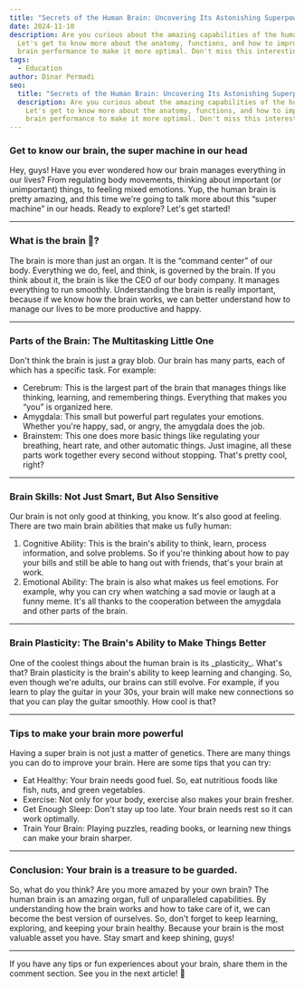 ```yaml
---
title: "Secrets of the Human Brain: Uncovering Its Astonishing Superpowers"
date: 2024-11-10
description: Are you curious about the amazing capabilities of the human brain?
  Let's get to know more about the anatomy, functions, and how to improve your
  brain performance to make it more optimal. Don't miss this interesting info!
tags:
  - Education
author: Dinar Permadi
seo:
  title: "Secrets of the Human Brain: Uncovering Its Astonishing Superpowers"
  description: Are you curious about the amazing capabilities of the human brain?
    Let's get to know more about the anatomy, functions, and how to improve your
    brain performance to make it more optimal. Don't miss this interesting info!
---
```


### Get to know our brain, the super machine in our head

Hey, guys! Have you ever wondered how our brain manages everything in our lives? From regulating body movements, thinking about important (or unimportant) things, to feeling mixed emotions. Yup, the human brain is pretty amazing, and this time we're going to talk more about this “super machine” in our heads. Ready to explore? Let's get started!

---

### What is the brain 🤔?

The brain is more than just an organ. It is the “command center” of our body. Everything we do, feel, and think, is governed by the brain. If you think about it, the brain is like the CEO of our body company. It manages everything to run smoothly. Understanding the brain is really important, because if we know how the brain works, we can better understand how to manage our lives to be more productive and happy.

---

### Parts of the Brain: The Multitasking Little One

Don't think the brain is just a gray blob. Our brain has many parts, each of which has a specific task. For example:

- Cerebrum: This is the largest part of the brain that manages things like thinking, learning, and remembering things. Everything that makes you “you” is organized here.
- Amygdala: This small but powerful part regulates your emotions. Whether you're happy, sad, or angry, the amygdala does the job.
- Brainstem: This one does more basic things like regulating your breathing, heart rate, and other automatic things. Just imagine, all these parts work together every second without stopping. That's pretty cool, right?

---

### Brain Skills: Not Just Smart, But Also Sensitive

Our brain is not only good at thinking, you know. It's also good at feeling. There are two main brain abilities that make us fully human:

1. Cognitive Ability: This is the brain's ability to think, learn, process information, and solve problems. So if you're thinking about how to pay your bills and still be able to hang out with friends, that's your brain at work.
2. Emotional Ability: The brain is also what makes us feel emotions. For example, why you can cry when watching a sad movie or laugh at a funny meme. It's all thanks to the cooperation between the amygdala and other parts of the brain.

---

### Brain Plasticity: The Brain's Ability to Make Things Better

One of the coolest things about the human brain is its \_plasticity\_. What's that? Brain plasticity is the brain's ability to keep learning and changing. So, even though we're adults, our brains can still evolve. For example, if you learn to play the guitar in your 30s, your brain will make new connections so that you can play the guitar smoothly. How cool is that?

---

### Tips to make your brain more powerful

Having a super brain is not just a matter of genetics. There are many things you can do to improve your brain. Here are some tips that you can try:

- Eat Healthy: Your brain needs good fuel. So, eat nutritious foods like fish, nuts, and green vegetables.
- Exercise: Not only for your body, exercise also makes your brain fresher.
- Get Enough Sleep: Don't stay up too late. Your brain needs rest so it can work optimally.
- Train Your Brain: Playing puzzles, reading books, or learning new things can make your brain sharper.

---

### Conclusion: Your brain is a treasure to be guarded.

So, what do you think? Are you more amazed by your own brain? The human brain is an amazing organ, full of unparalleled capabilities. By understanding how the brain works and how to take care of it, we can become the best version of ourselves. So, don't forget to keep learning, exploring, and keeping your brain healthy. Because your brain is the most valuable asset you have. Stay smart and keep shining, guys!

---

If you have any tips or fun experiences about your brain, share them in the comment section. See you in the next article! 🚀
